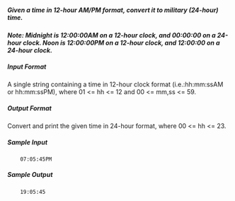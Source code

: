 ##### Given a time in 12-hour AM/PM format, convert it to military (24-hour) time.

_**Note: Midnight is 12:00:00AM on a 12-hour clock, and 00:00:00 on a 24-hour clock. Noon is 12:00:00PM on a 12-hour clock, and 12:00:00 on a 24-hour clock.**_

##### Input Format

A single string containing a time in 12-hour clock format (i.e.:hh:mm:ssAM  or hh:mm:ssPM), where 01 <= hh <= 12 and 00 <= mm,ss <= 59.

##### Output Format

Convert and print the given time in 24-hour format, where 00 <= hh <= 23.

##### Sample Input

        07:05:45PM

##### Sample Output

        19:05:45
